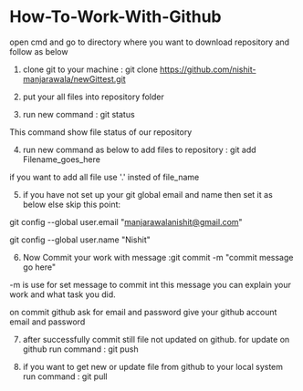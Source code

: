 # How-To-Work-With-Github

open cmd and go to directory where you want to download repository and follow as below

1) clone git to your machine : git clone https://github.com/nishit-manjarawala/newGittest.git

2) put your all files into repository folder

3) run new command : git status

This command show file status of our repository

4) run new command as below to add files to repository : git add Filename_goes_here

if you want to add all file use '.' insted of file_name

5) if you have not set up your git global email and name then set it as below else skip this point:

git config --global user.email "manjarawalanishit@gmail.com"

git config --global user.name "Nishit"


6) Now Commit your work with message :git commit -m "commit message go here"

-m is use for set message to commit int this message you can explain your work and what task you did.

on commit github ask for email and password give your github account email and password

7) after successfully commit still file not updated on github. for update on github run command : git push

8) if you want to get new or update file from github to your local system run command : git pull
